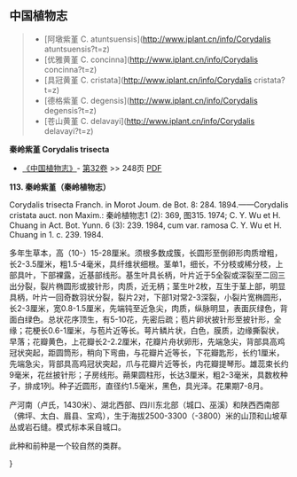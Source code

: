 

## 中国植物志

> * [阿墩紫堇  C.  atuntsuensis](http://www.iplant.cn/info/Corydalis atuntsuensis?t=z)
> * [优雅黄堇  C.  concinna](http://www.iplant.cn/info/Corydalis concinna?t=z)
> * [具冠黄堇  C.  cristata](http://www.iplant.cn/info/Corydalis cristata?t=z)
> * [德格紫堇  C.  degensis](http://www.iplant.cn/info/Corydalis degensis?t=z)
> * [苍山黄堇  C.  delavayi](http://www.iplant.cn/info/Corydalis delavayi?t=z)

**秦岭紫堇 Corydalis trisecta**

* [《中国植物志》](http://www.iplant.cn/frps)- [第32卷](http://www.iplant.cn/frps/vol/32) >> 248页 [PDF](http://www.iplant.cn/frps/pdf/32/248.pdf)

**113. 秦岭紫堇（秦岭植物志）**

Corydalis trisecta Franch. in Morot Joum. de Bot. 8: 284. 1894.——Corydalis cristata auct. non Maxim.: 秦岭植物志1 (2): 369, 图315. 1974; C. Y. Wu et H. Chuang in Act. Bot. Yunn. 6 (3): 239. 1984, cum var. ramosa C. Y. Wu et H. Chuang in 1. c. 239. 1984.

多年生草本，高（10-）15-28厘米。须根多数成簇，长圆形至倒卵形肉质增粗，长2-3.5厘米，粗1.5-4毫米，具纤维状细根。茎单1，细长，不分枝或稀分枝，上部具叶，下部裸露，近基部线形。基生叶具长柄，叶片近于5全裂或深裂至二回三出分裂，裂片椭圆形或披针形，肉质，近无柄；茎生叶2枚，互生于茎上部，明显具柄，叶片一回奇数羽状分裂，裂片2对，下部1对常2-3深裂，小裂片宽椭圆形，长2-3厘米，宽0.8-1.5厘米，先端钝至近急尖，肉质，纵脉明显，表面灰绿色，背面白绿色。总状花序顶生，有5-10花，先密后疏；苞片卵状披针形至披针形，全缘；花梗长0.6-1厘米，与苞片近等长。萼片鳞片状，白色，膜质，边缘撕裂状，早落；花瓣黄色，上花瓣长2-2.2厘米，花瓣片舟状卵形，先端急尖，背部具高鸡冠状突起，距圆筒形，稍向下弯曲，与花瓣片近等长，下花瓣匙形，长约1厘米，先端急尖，背部具高鸡冠状突起，爪与花瓣片近等长，内花瓣提琴形。雄蕊束长约9毫米，花丝披针形；子房线形。蒴果圆柱形，长达3厘米，粗2-3毫米，具数枚种子，排成1列。种子近圆形，直径约1.5毫米，黑色，具光泽。花果期7-8月。

产河南（卢氏，1430米）、湖北西部、四川东北部（城口、巫溪）和陕西西南部（佛坪、太白、眉县、宝鸡），生于海拔2500-3300（-3800）米的山顶和山坡草丛或岩石缝。模式标本采自城口。

此种和前种是一个较自然的类群。

}